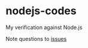 nodejs-codes
============

My verification against Node.js

Note questions to [issues](https://github.com/kjirou/nodejs-codes/issues)
